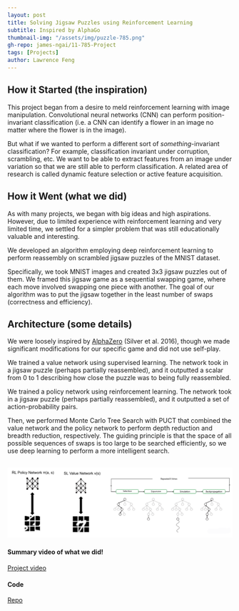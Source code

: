 ```yaml
---
layout: post
title: Solving Jigsaw Puzzles using Reinforcement Learning
subtitle: Inspired by AlphaGo
thumbnail-img: "/assets/img/puzzle-785.png"
gh-repo: james-ngai/11-785-Project
tags: [Projects]
author: Lawrence Feng
---
```


## How it Started (the inspiration)

This project began from a desire to meld reinforcement learning with image manipulation. Convolutional neural networks (CNN) can perform position-invariant classification (i.e. a CNN can identify a flower in an image no matter where the flower is in the image).

But what if we wanted to perform a different sort of *something*-invariant classification? For example, classification invariant under corruption, scrambling, etc. We want to be able to extract features from an image under variation so that we are still able to perform classification. A related area of research is called dynamic feature selection or active feature acquisition. 

## How it Went (what we did)

As with many projects, we began with big ideas and high aspirations. However, due to limited experience with reinforcement learning and very limited time, we settled for a simpler problem that was still educationally valuable and interesting.

We developed an algorithm employing deep reinforcement learning to perform reassembly on scrambled jigsaw puzzles of the MNIST dataset. 

Specifically, we took MNIST images and created 3x3 jigsaw puzzles out of them. We framed this jigsaw game as a sequential swapping game, where each move involved swapping one piece with another. The goal of our algorithm was to put the jigsaw together in the least number of swaps (correctness and efficiency).

## Architecture (some details)

We were loosely inspired by [AlphaZero](https://rdcu.be/dEhq4) (Silver et al. 2016), though we made significant modifications for our specific game and did not use self-play.

We trained a value network using supervised learning. The network took in a jigsaw puzzle (perhaps partially reassembled), and it outputted a scalar from 0 to 1 describing how close the puzzle was to being fully reassembled.

We trained a policy network using reinforcement learning. The network took in a jigsaw puzzle (perhaps partially reassembled),  and it outputted a set of action-probability pairs.

Then, we performed Monte Carlo Tree Search with PUCT that combined the value network and the policy network to perform depth reduction and breadth reduction, respectively. The guiding principle is that the space of all possible sequences of swaps is too large to be searched efficiently, so we use deep learning to perform a more intelligent search.

![Architecture](/assets/img/jigsaw-architecture.png)
---
#### Summary video of what we did!

[Project video](https://www.youtube.com/watch?v=DpJcMY3AIuo&ab_channel=LawrenceFeng)

#### Code

[Repo](https://github.com/james-ngai/11-785-Project)
